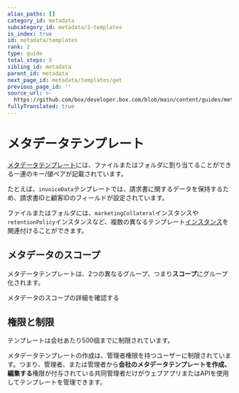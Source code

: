 ```yaml
---
alias_paths: []
category_id: metadata
subcategory_id: metadata/2-templates
is_index: true
id: metadata/templates
rank: 2
type: guide
total_steps: 5
sibling_id: metadata
parent_id: metadata
next_page_id: metadata/templates/get
previous_page_id: ''
source_url: >-
  https://github.com/box/developer.box.com/blob/main/content/guides/metadata/2-templates/0-index.md
fullyTranslated: true
---
```

# メタデータテンプレート

[メタデータテンプレート][template]には、ファイルまたはフォルダに割り当てることができる一連のキー/値ペアが記載されています。

たとえば、`invoiceData`テンプレートでは、請求書に関するデータを保持するため、請求書IDと顧客IDのフィールドが設定されています。

ファイルまたはフォルダには、`marketingCollateral`インスタンスや`retentionPolicy`インスタンスなど、複数の異なるテンプレート[インスタンス][instance]を関連付けることができます。

## メタデータのスコープ

メタデータテンプレートは、2つの異なるグループ、つまり**スコープ**にグループ化されます。

<CTA to="g://metadata/scopes">

メタデータのスコープの詳細を確認する

</CTA>

## 権限と制限

テンプレートは会社あたり500個までに制限されています。

メタデータテンプレートの作成は、管理者権限を持つユーザーに制限されています。つまり、管理者、または管理者から**会社のメタデータテンプレートを作成、編集する**権限が付与されている共同管理者だけがウェブアプリまたはAPIを使用してテンプレートを管理できます。

[instance]: g://metadata/instances

[template]: g://metadata/templates
